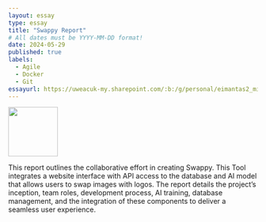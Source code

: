 ```yaml
---
layout: essay
type: essay
title: "Swappy Report"
# All dates must be YYYY-MM-DD format!
date: 2024-05-29
published: true
labels:
  - Agile
  - Docker
  - Git
essayurl: https://uweacuk-my.sharepoint.com/:b:/g/personal/eimantas2_miliauskis_live_uwe_ac_uk/EcOmlfqf5KZJqN6YtE4xnW4BISX3OYKhMP3D2sF3jjEoQA?e=qwHPDr
---
```

<img width="100px" class="rounded float-start pe-4" src="">

This report outlines the collaborative effort in creating Swappy. This Tool integrates a website interface with API access to the database and AI model that allows users to swap images with logos. The report details the project’s inception, team roles, development process, AI training, database management, and the integration of these components to deliver a seamless user experience.

